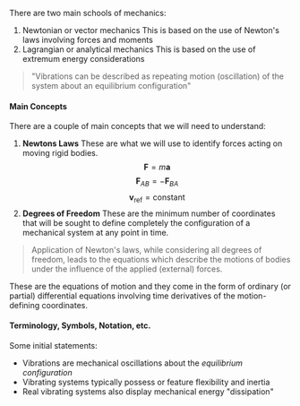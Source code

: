 There are two main schools of mechanics:
1) Newtonian or vector mechanics
This is based on the use of Newton's laws involving forces and moments
2) Lagrangian or analytical mechanics
This is based on the use of extremum energy considerations

>"Vibrations can be described as repeating motion (oscillation) of the system about an equilibrium configuration"
#### Main Concepts
There are a couple of main concepts that we will need to understand:
1) **Newtons Laws**
These are what we will use to identify forces acting on moving rigid bodies.
$$\mathbf{F}=m\mathbf{a}$$
$$\mathbf{F}_{AB}=-\mathbf{F}_{BA}$$
$$\mathbf{v}_{\text{ref}}=\text{constant}$$
2) **Degrees of Freedom**
These are the minimum number of coordinates that will be sought to define completely the configuration of a mechanical system at any point in time.

>Application of Newton's laws, while considering all degrees of freedom, leads to the equations which describe the motions of bodies under the influence of the applied (external) forces.

These are the equations of motion and they come in the form of ordinary (or partial) differential equations involving time derivatives of the motion-defining coordinates.
#### Terminology, Symbols, Notation, etc.
Some initial statements:
- Vibrations are mechanical oscillations about the *equilibrium configuration*
- Vibrating systems typically possess or feature flexibility and inertia
- Real vibrating systems also display mechanical energy "dissipation"
